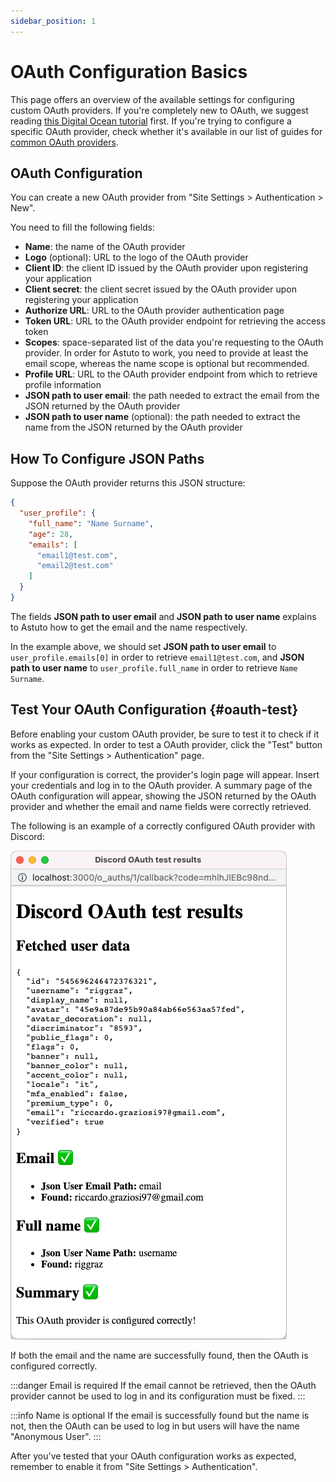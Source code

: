 ```yaml
---
sidebar_position: 1
---
```


# OAuth Configuration Basics

This page offers an overview of the available settings for configuring custom OAuth providers. If you're completely new to OAuth, we suggest reading [this Digital Ocean tutorial](https://www.digitalocean.com/community/tutorials/an-introduction-to-oauth-2) first. If you're trying to configure a specific OAuth provider, check whether it's available in our list of guides for [common OAuth providers](common-oauth-providers.md).

## OAuth Configuration

You can create a new OAuth provider from "Site Settings > Authentication > New".

You need to fill the following fields:

- **Name**: the name of the OAuth provider
- **Logo** (optional): URL to the logo of the OAuth provider
- **Client ID**: the client ID issued by the OAuth provider upon registering your application
- **Client secret**: the client secret issued by the OAuth provider upon registering your application
- **Authorize URL**: URL to the OAuth provider authentication page
- **Token URL**: URL to the OAuth provider endpoint for retrieving the access token
- **Scopes**: space-separated list of the data you're requesting to the OAuth provider. In order for Astuto to work, you need to provide at least the email scope, whereas the name scope is optional but recommended.
- **Profile URL**: URL to the OAuth provider endpoint from which to retrieve profile information
- **JSON path to user email**: the path needed to extract the email from the JSON returned by the OAuth provider
- **JSON path to user name** (optional): the path needed to extract the name from the JSON returned by the OAuth provider

## How To Configure JSON Paths

Suppose the OAuth provider returns this JSON structure:

```json
{
  "user_profile": {
    "full_name": "Name Surname",
    "age": 28,
    "emails": [
      "email1@test.com",
      "email2@test.com"
    ]
  }
}
```

The fields **JSON path to user email** and **JSON path to user name** explains to Astuto how to get the email and the name respectively.

In the example above, we should set **JSON path to user email** to `user_profile.emails[0]` in order to retrieve `email1@test.com`, and **JSON path to user name** to `user_profile.full_name` in order to retrieve `Name Surname`.

## Test Your OAuth Configuration {#oauth-test}

Before enabling your custom OAuth provider, be sure to test it to check if it works as expected. In order to test a OAuth provider, click the "Test" button from the "Site Settings > Authentication" page.

If your configuration is correct, the provider's login page will appear. Insert your credentials and log in to the OAuth provider. A summary page of the OAuth configuration will appear, showing the JSON returned by the OAuth provider and whether the email and name fields were correctly retrieved.

The following is an example of a correctly configured OAuth provider with Discord:

![OAuth test example with correct configuration](./images/oauth-test-success.png)

If both the email and the name are successfully found, then the OAuth is configured correctly.

:::danger Email is required
If the email cannot be retrieved, then the OAuth provider cannot be used to log in and its configuration must be fixed.
:::

:::info Name is optional
If the email is successfully found but the name is not, then the OAuth can be used to log in but users will have the name "Anonymous User".
:::

After you've tested that your OAuth configuration works as expected, remember to enable it from "Site Settings > Authentication".
